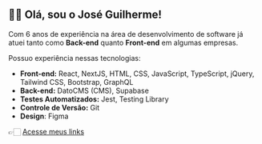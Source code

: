 ## 👋🏻 Olá, sou o José Guilherme!

Com 6 anos de experiência na área de desenvolvimento de software já atuei tanto como **Back-end** quanto **Front-end** em algumas empresas. <br>

Possuo experiência nessas tecnologias:
  - **Front-end:** React, NextJS, HTML, CSS, JavaScript, TypeScript, jQuery, Tailwind CSS, Bootstrap, GraphQL
  - **Back-end:** DatoCMS (CMS), Supabase
  - **Testes Automatizados:** Jest, Testing Library
  - **Controle de Versão:** Git
  - **Design**: Figma

👉🏻 [Acesse meus links](https://beacons.ai/zehguilherme)
